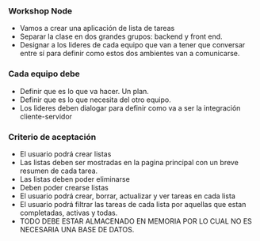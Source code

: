 ### Workshop Node
- Vamos a crear una aplicación de lista de tareas
- Separar la clase en dos grandes grupos: backend y front end.
- Designar a los lideres de cada equipo que van a tener que conversar entre sí para definir como estos dos ambientes van a comunicarse.

### Cada equipo debe
- Definir que es lo que va hacer. Un plan.
- Definir que es lo que necesita del otro equipo.
- Los lideres deben dialogar para definir como va a ser la integración cliente-servidor

### Criterio de aceptación
- El usuario podrá crear listas
- Las listas deben ser mostradas en la pagina principal con un breve resumen de cada tarea.
- Las listas deben poder eliminarse
- Deben poder crearse listas
- El usuario podrá crear, borrar, actualizar y ver tareas en cada lista
- El usuario podrá filtrar las tareas de cada lista por aquellas que estan completadas, activas y todas.
- TODO DEBE ESTAR ALMACENADO EN MEMORIA POR LO CUAL NO ES NECESARIA UNA BASE DE DATOS.
